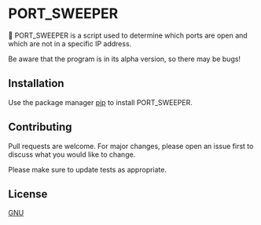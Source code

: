 # PORT_SWEEPER 

🔎 PORT_SWEEPER is a script used to determine which ports are open and which are not in a specific IP address.

Be aware that the program is in its alpha version, so there may be bugs!

## Installation

Use the package manager [pip](https://pip.pypa.io/en/stable/) to install PORT_SWEEPER.


## Contributing
Pull requests are welcome. For major changes, please open an issue first to discuss what you would like to change.

Please make sure to update tests as appropriate. 

## License
[GNU](https://choosealicense.com/licenses/gnu/)



